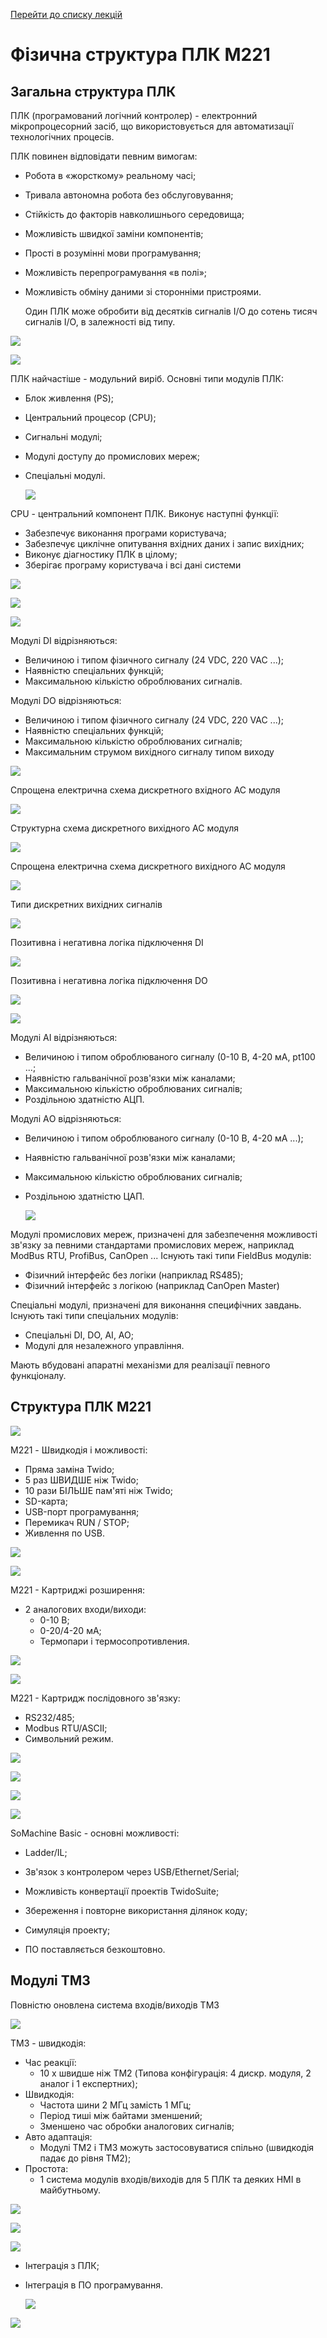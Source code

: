 [Перейти до списку лекцій](README.md)

# Фізична структура ПЛК М221 

## Загальна структура ПЛК

ПЛК (програмований логічний контролер) - електронний мікропроцесорний засіб, що використовується для автоматизації технологічних процесів.

ПЛК повинен відповідати певним вимогам:

- Робота в «жорсткому» реальному часі;

- Тривала автономна робота без обслуговування;

- Стійкість до факторів навколишнього середовища;

- Можливість швидкої заміни компонентів;

- Прості в розумінні мови програмування;

- Можливість перепрограмування «в полі»;

- Можливість обміну даними зі сторонніми пристроями.

  Один ПЛК може обробити від десятків сигналів I/O до сотень тисяч сигналів I/O, в залежності від типу.

![](media01/01_01.jpg)

![](media01/01_02.jpg)



ПЛК найчастіше - модульний виріб. Основні типи модулів ПЛК:

- Блок живлення (PS);

- Центральний процесор (CPU);

- Сигнальні модулі;

- Модулі доступу до промислових мереж;

- Спеціальні модулі.

  ![](media01/01_03.jpg)



CPU - центральний компонент ПЛК. Виконує наступні функції:

- Забезпечує виконання програми користувача;
- Забезпечує циклічне опитування вхідних даних і запис вихідних;
- Виконує діагностику ПЛК в цілому;
- Зберігає програму користувача і всі дані системи

![](media01/01_04.jpg)

![](media01/01_05.jpg)

![](media01/01_06.jpg)



Модулі DI відрізняються:

- Величиною і типом фізичного сигналу (24 VDC, 220 VAC ...);
- Наявністю спеціальних функцій;
- Максимальною кількістю оброблюваних сигналів.

Модулі DO відрізняються:

- Величиною і типом фізичного сигналу (24 VDC, 220 VAC ...);
- Наявністю спеціальних функцій;
- Максимальною кількістю оброблюваних сигналів;
- Максимальним струмом вихідного сигналу
  типом виходу

![](media01/01_07.jpg)



Спрощена електрична схема дискретного вхідного АС модуля

![](media01/01_08.jpg)



Структурна схема дискретного вихідного АС модуля

![](media01/01_09.jpg)



Спрощена електрична схема дискретного вихідного АС модуля

![](media01/01_10.jpg)



Типи дискретних вихідних сигналів

![](media01/01_11.jpg)



Позитивна і негативна логіка підключення DI

![](media01/01_12.jpg)



Позитивна і негативна логіка підключення DO

![](media01/01_13.jpg)

![](media01/01_14.jpg)



Модулі АI відрізняються:

- Величиною і типом оброблюваного сигналу (0-10 В, 4-20 мА, pt100 ...;
- Наявністю гальванічної розв'язки між каналами;
- Максимальною кількістю оброблюваних сигналів;
- Роздільною здатністю АЦП.

Модулі АO відрізняються:

- Величиною і типом оброблюваного сигналу (0-10 В, 4-20 мА ...);

- Наявністю гальванічної розв'язки між каналами;

- Максимальною кількістю оброблюваних сигналів;

- Роздільною здатністю ЦАП.

  ![](media01/01_15.jpg)

Модулі промислових мереж, призначені для забезпечення можливості зв'язку за певними стандартами промислових мереж, наприклад ModBus RTU, ProfiBus, CanOpen ...
Існують такі типи FieldBus модулів:

- Фізичний інтерфейс без логіки (наприклад RS485);
- Фізичний інтерфейс з логікою (наприклад CanOpen Master)

Спеціальні модулі, призначені для виконання специфічних завдань.
Існують такі типи спеціальних модулів:

- Спеціальні DI, DO, AI, AO;
- Модулі для незалежного управління.

Мають вбудовані апаратні механізми для реалізації певного функціоналу.



## Структура ПЛК М221



![](D:/git/PLCBeginner/Лекції/media01/01_16.jpg)



M221 - Швидкодія і можливості:

- Пряма заміна Twido;
- 5 раз ШВИДШЕ ніж Twido;
- 10 рази БІЛЬШЕ пам'яті ніж Twido;
- SD-карта;
- USB-порт програмування;
- Перемикач RUN / STOP;
- Живлення по USB.



![](D:/git/PLCBeginner/Лекції/media01/01_17.jpg)

![](D:/git/PLCBeginner/Лекції/media01/01_18.jpg)



М221 - Картриджі розширення:

- 2 аналогових входи/виходи:
  - 0-10 В;
  - 0-20/4-20 мА;
  - Термопари і термосопротивления.

![](D:/git/PLCBeginner/Лекції/media01/01_19.jpg)

![](D:/git/PLCBeginner/Лекції/media01/01_20.jpg)



М221 - Картридж послідовного зв'язку:

- RS232/485;
- Modbus RTU/ASCII;
- Символьний режим.

![](D:/git/PLCBeginner/Лекції/media01/01_21.jpg)

![](D:/git/PLCBeginner/Лекції/media01/01_22.jpg)

![](D:/git/PLCBeginner/Лекції/media01/01_23.jpg)

![](D:/git/PLCBeginner/Лекції/media01/01_24.jpg)



SoMachine Basic - основні можливості:

- Ladder/IL;

- Зв'язок з контролером через USB/Ethernet/Serial;

- Можливість конвертації проектів TwidoSuite;

- Збереження і повторне використання ділянок коду;

- Симуляція проекту;

- ПО поставляється безкоштовно.



## Модулі TM3

Повністю оновлена система входів/виходів TM3

![](D:/git/PLCBeginner/Лекції/media01/01_25.jpg)

TM3 - швидкодія:

- Час реакції:
  - 10 x швидше ніж TM2 (Типова конфігурація: 4 дискр. модуля, 2 аналог і 1 експертних);
- Швидкодія:
  - Частота шини 2 МГц замість 1 МГц;
  - Період тиші між байтами зменшений;
  - Зменшено час обробки аналогових сигналів;
- Авто адаптація:
  - Модулі TM2 і TM3 можуть застосовуватися спільно (швидкодія падає до рівня TM2);
- Простота:
  - 1 система модулів входів/виходів для 5 ПЛК та деяких HMI в майбутньому.

![](media01/01_26.jpg)

![](media01/01_27.jpg)

![](media01/01_28.jpg)



- Інтеграція з ПЛК;

- Інтеграція в ПО програмування.

  ![](media01/01_29.jpg)



![](media01/01_30.jpg)


